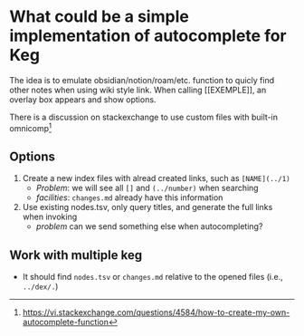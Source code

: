 # What could be a simple implementation of autocomplete for Keg

The idea is to emulate obsidian/notion/roam/etc. function to quicly find
other notes when using wiki style link. When calling [[EXEMPLE]], an
overlay box appears and show options.

There is a discussion on stackexchange to use custom files with built-in
omnicomp[^1]

## Options

1. Create a new index files with alread created links, such as
   `[NAME](../1)`
    - *Problem*: we will see all `[]` and `(../number)` when searching
    - *facilities*: `changes.md` already have this information
2. Use existing nodes.tsv, only query titles, and generate the full
   links when invoking
   - *problem* can we send something else when autocompleting?

## Work with multiple keg
- It should find `nodes.tsv` or `changes.md` relative to the opened
  files (i.e., `../dex/.`)

[^1]:
    <https://vi.stackexchange.com/questions/4584/how-to-create-my-own-autocomplete-function>
